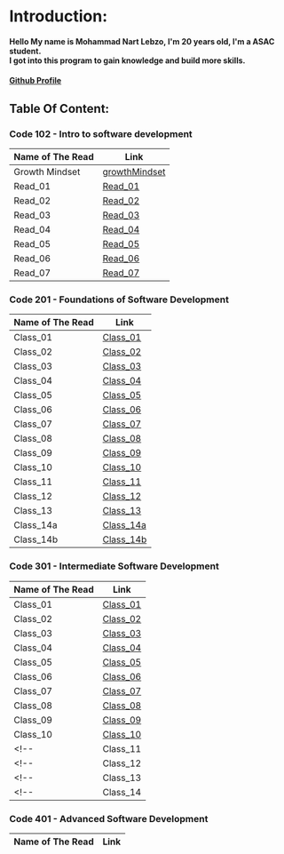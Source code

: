 # Introduction:

#### Hello My name is Mohammad Nart Lebzo, I'm 20 years old, I'm a ASAC student. <br>I got into this program to gain knowledge and build more skills.
#### [Github  Profile](https://github.com/mohammadlebzo)

## Table Of Content:

### Code 102 - Intro to software development

| **Name of The Read** | **Link** |
|------------------|------|
| Growth Mindset | [growthMindset](https://mohammadlebzo.github.io/reading-notes/growthMindset)|
| Read_01 | [Read_01](https://mohammadlebzo.github.io/reading-notes/Read_01)|
| Read_02 | [Read_02](https://mohammadlebzo.github.io/reading-notes/Read_02)|
| Read_03 | [Read_03](https://mohammadlebzo.github.io/reading-notes/Read_03)|
| Read_04 | [Read_04](https://mohammadlebzo.github.io/reading-notes/Read_04)|
| Read_05 | [Read_05](https://mohammadlebzo.github.io/reading-notes/Read_05)|
| Read_06 | [Read_06](https://mohammadlebzo.github.io/reading-notes/Read_06)|
| Read_07 | [Read_07](https://mohammadlebzo.github.io/reading-notes/Read_07)|


### Code 201 - Foundations of Software Development

| **Name of The Read** | **Link** |
|------------------|------|
|Class_01|[Class_01](https://mohammadlebzo.github.io/reading-notes/Class_01)|
|Class_02|[Class_02](https://mohammadlebzo.github.io/reading-notes/Class_02)|
|Class_03|[Class_03](https://mohammadlebzo.github.io/reading-notes/Class_03)|
|Class_04|[Class_04](https://mohammadlebzo.github.io/reading-notes/Class_04)|
|Class_05|[Class_05](https://mohammadlebzo.github.io/reading-notes/Class_05)|
|Class_06|[Class_06](https://mohammadlebzo.github.io/reading-notes/Class_06)|
|Class_07|[Class_07](https://mohammadlebzo.github.io/reading-notes/Class_07)|
|Class_08|[Class_08](https://mohammadlebzo.github.io/reading-notes/Class_08)|
|Class_09|[Class_09](https://mohammadlebzo.github.io/reading-notes/Class_09)|
|Class_10|[Class_10](https://mohammadlebzo.github.io/reading-notes/Class_10)|
|Class_11|[Class_11](https://mohammadlebzo.github.io/reading-notes/Class_11)|
|Class_12|[Class_12](https://mohammadlebzo.github.io/reading-notes/Class_12)|
|Class_13|[Class_13](https://mohammadlebzo.github.io/reading-notes/Class_13)|
|Class_14a|[Class_14a](https://mohammadlebzo.github.io/reading-notes/Class_14a)|
|Class_14b|[Class_14b](https://mohammadlebzo.github.io/reading-notes/Class_14b)|

### Code 301 - Intermediate Software Development

| **Name of The Read** | **Link** |
|------------------|------|
|Class_01|[Class_01](https://mohammadlebzo.github.io/reading-notes/Code_301_Class_01)|
|Class_02|[Class_02](https://mohammadlebzo.github.io/reading-notes/Code_301_Class_02)|
|Class_03|[Class_03](https://mohammadlebzo.github.io/reading-notes/Code_301_Class_03)|
|Class_04|[Class_04](https://mohammadlebzo.github.io/reading-notes/Code_301_Class_04)|
|Class_05|[Class_05](https://mohammadlebzo.github.io/reading-notes/Code_301_Class_05)|
|Class_06|[Class_06](https://mohammadlebzo.github.io/reading-notes/Code_301_Class_06)|
|Class_07|[Class_07](https://mohammadlebzo.github.io/reading-notes/Code_301_Class_07)|
|Class_08|[Class_08](https://mohammadlebzo.github.io/reading-notes/Code_301_Class_08)|
|Class_09|[Class_09](https://mohammadlebzo.github.io/reading-notes/Code_301_Class_09)|
|Class_10|[Class_10](https://mohammadlebzo.github.io/reading-notes/Code_301_Class_10)|
<!-- |Class_11|[Class_11](https://mohammadlebzo.github.io/reading-notes/Code_301_Class_11)| -->
<!-- |Class_12|[Class_12](https://mohammadlebzo.github.io/reading-notes/Code_301_Class_12)| -->
<!-- |Class_13|[Class_13](https://mohammadlebzo.github.io/reading-notes/Code_301_Class_13)| -->
<!-- |Class_14|[Class_14](https://mohammadlebzo.github.io/reading-notes/Code_301_Class_14)| -->

### Code 401 - Advanced Software Development

| **Name of The Read** | **Link** |
|------------------|------|
